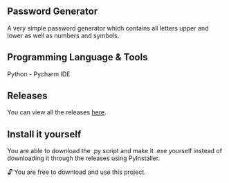 ## Password Generator
A very simple password generator which contains all letters upper and lower as well as numbers and symbols.

## Programming Language & Tools
Python - Pycharm IDE

## Releases
You can view all the releases <a href="https://github.com/acsn1/passwordGenerator/releases">here</a>.

## Install it yourself
You are able to download the .py script and make it .exe yourself instead of downloading it through the releases using PyInstaller.

<p>🔓 You are free to download and use this project.</p>
